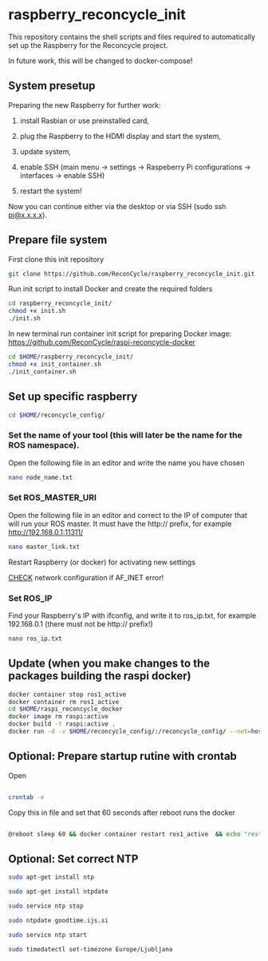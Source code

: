 # raspberry_reconcycle_init

This repository contains the shell scripts and files required to automatically set up the Raspberry for the Reconcycle project.


In future work, this will be changed to docker-compose!

## System presetup

Preparing the new Raspberry for further work:

1. install Rasbian or use preinstalled card,

1. plug the Raspberry to the HDMI display and start the system,

1. update system, 

1. enable SSH (main menu -> settings -> Raspeberry Pi configurations -> interfaces -> enable SSH)

1. restart the system!

Now you can continue either via the desktop or via SSH (sudo ssh pi@x.x.x.x).

## Prepare file system

First clone this init repository

```sh
git clone https://github.com/ReconCycle/raspberry_reconcycle_init.git
```

Run init script to install Docker and create the required folders

```sh
cd raspberry_reconcycle_init/
chmod +x init.sh
./init.sh


```
In new terminal run container init script for preparing Docker image: https://github.com/ReconCycle/raspi-reconcycle-docker

```sh
cd $HOME/raspberry_reconcycle_init/
chmod +x init_container.sh
./init_container.sh
```


## Set up specific raspberry 


```sh
cd $HOME/reconcycle_config/
```

### Set the name of your tool (this will later be the name for the ROS namespace). 

Open the following file in an editor and write the name you have chosen
```sh
nano node_name.txt
```

### Set ROS_MASTER_URI

Open the following file in an editor and correct to the IP of computer that will run your ROS master. It must have the http:// prefix, for example
http://192.168.0.1:11311/

```sh
nano master_link.txt
```

Restart Raspberry (or docker) for activating new settings 

[CHECK](http://wiki.ros.org/ROS/NetworkSetup) network configuration if AF_INET error!

### Set ROS_IP

Find your Raspberry's IP with ifconfig, and write it to ros_ip.txt, for example 192.168.0.1    (there must not be http:// prefix!)

```sh
nano ros_ip.txt
```





## Update (when you make changes to the packages building the raspi docker) 

```sh
docker container stop ros1_active
docker container rm ros1_active
cd $HOME/raspi_reconcycle_docker
docker image rm raspi:active
docker build -t raspi:active .
docker run -d -v $HOME/reconcycle_config/:/reconcycle_config/ --net=host --device /dev/mem --privileged --name ros1_active raspi:active
```


## Optional: Prepare startup rutine with crontab

Open
```sh

crontab -e

```

Copy this in file and set that 60 seconds after reboot runs the docker
```bash

@reboot sleep 60 && docker container restart ros1_active  && echo "restarting docker" | wall

```

## Optional: Set correct NTP

```bash
sudo apt-get install ntp

sudo apt-get install ntpdate

sudo service ntp stop

sudo ntpdate goodtime.ijs.si

sudo service ntp start

sudo timedatectl set-timezone Europe/Ljubljana
```


